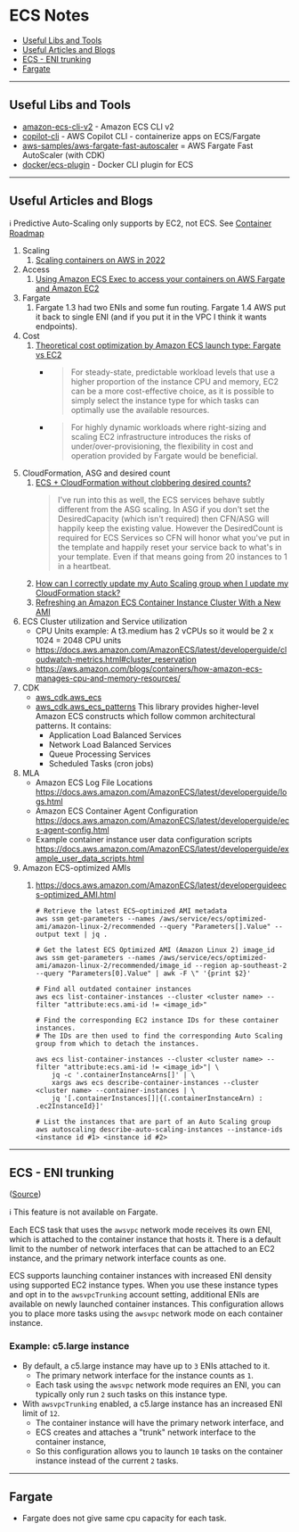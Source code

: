 # ECS Notes

- [Useful Libs and Tools](#useful-libs-and-tools)
- [Useful Articles and Blogs](#useful-articles-and-blogs)
- [ECS - ENI trunking](#ecs---eni-trunking)
- [Fargate](#fargate)

---
## Useful Libs and Tools

- [amazon-ecs-cli-v2](https://aws.amazon.com/blogs/containers/announcing-the-amazon-ecs-cli-v2/) - Amazon ECS CLI v2
- [copilot-cli](https://github.com/aws/copilot-cli) - AWS Copilot CLI - containerize apps on ECS/Fargate
- [aws-samples/aws-fargate-fast-autoscaler](https://github.com/aws-samples/aws-fargate-fast-autoscaler) = AWS Fargate Fast AutoScaler (with CDK)
- [docker/ecs-plugin](https://github.com/docker/ecs-plugin) - Docker CLI plugin for ECS


---
## Useful Articles and Blogs

ℹ️ Predictive Auto-Scaling only supports by EC2, not ECS. See [Container Roadmap](https://github.com/aws/containers-roadmap/issues/1574)

1. Scaling
    1. [Scaling containers on AWS in 2022](https://www.vladionescu.me/posts/scaling-containers-on-aws-in-2022/)
1. Access
    1. [Using Amazon ECS Exec to access your containers on AWS Fargate and Amazon EC2](https://aws.amazon.com/blogs/containers/new-using-amazon-ecs-exec-access-your-containers-fargate-ec2/)
1. Fargate
    1. Fargate 1.3 had two ENIs and some fun routing. Fargate 1.4 AWS put it back to single ENI (and if you put it in the VPC I think it wants endpoints).
1. Cost
    1. [Theoretical cost optimization by Amazon ECS launch type: Fargate vs EC2](https://aws.amazon.com/blogs/containers/theoretical-cost-optimization-by-amazon-ecs-launch-type-fargate-vs-ec2/)
        - > For steady-state, predictable workload levels that use a higher proportion of the instance CPU and memory, EC2 can be a more cost-effective choice, as it is possible to simply select the instance type for which tasks can optimally use the available resources.
        - > For highly dynamic workloads where right-sizing and scaling EC2 infrastructure introduces the risks of under/over-provisioning, the flexibility in cost and operation provided by Fargate would be beneficial.
1. CloudFormation, ASG and desired count
    1. [ECS + CloudFormation without clobbering desired counts?](https://www.reddit.com/r/aws/comments/6pwxkv/ecs_cloudformation_without_clobbering_desired/)
        > I've run into this as well, the ECS services behave subtly different from the ASG scaling. In ASG if you don't set the DesiredCapacity (which isn't required) then CFN/ASG will happily keep the existing value. However the DesiredCount is required for ECS Services so CFN will honor what you've put in the template and happily reset your service back to what's in your template. Even if that means going from 20 instances to 1 in a heartbeat.
    1. [How can I correctly update my Auto Scaling group when I update my CloudFormation stack?](https://aws.amazon.com/premiumsupport/knowledge-center/auto-scaling-group-rolling-updates/)
    1. [Refreshing an Amazon ECS Container Instance Cluster With a New AMI](https://aws.amazon.com/blogs/compute/refreshing-an-amazon-ecs-container-instance-cluster-with-a-new-ami/)
1. ECS Cluster utilization and Service utilization
    - CPU Units example: A t3.medium has 2 vCPUs so it would be 2 x 1024 = 2048 CPU units
    - https://docs.aws.amazon.com/AmazonECS/latest/developerguide/cloudwatch-metrics.html#cluster_reservation
    - https://aws.amazon.com/blogs/containers/how-amazon-ecs-manages-cpu-and-memory-resources/
1. CDK
    - [aws_cdk.aws_ecs](https://docs.aws.amazon.com/cdk/api/latest/docs/aws-ecs-readme.html)
    - [aws_cdk.aws_ecs_patterns](https://docs.aws.amazon.com/cdk/api/latest/docs/aws-ecs-patterns-readme.html)
      This library provides higher-level Amazon ECS constructs which follow common architectural patterns. It contains:
       - Application Load Balanced Services
       - Network Load Balanced Services
       - Queue Processing Services
       - Scheduled Tasks (cron jobs)
1. MLA
    - Amazon ECS Log File Locations https://docs.aws.amazon.com/AmazonECS/latest/developerguide/logs.html
    - Amazon ECS Container Agent Configuration https://docs.aws.amazon.com/AmazonECS/latest/developerguide/ecs-agent-config.html
    - Example container instance user data configuration scripts https://docs.aws.amazon.com/AmazonECS/latest/developerguide/example_user_data_scripts.html
1. Amazon ECS-optimized AMIs
    1. https://docs.aws.amazon.com/AmazonECS/latest/developerguideecs-optimized_AMI.html

        ```
        # Retrieve the latest ECS–optimized AMI metadata
        aws ssm get-parameters --names /aws/service/ecs/optimized-ami/amazon-linux-2/recommended --query "Parameters[].Value" --output text | jq .

        # Get the latest ECS Optimized AMI (Amazon Linux 2) image_id
        aws ssm get-parameters --names /aws/service/ecs/optimized-ami/amazon-linux-2/recommended/image_id --region ap-southeast-2 --query "Parameters[0].Value" | awk -F \" '{print $2}'

        # Find all outdated container instances
        aws ecs list-container-instances --cluster <cluster name> --filter "attribute:ecs.ami-id != <image_id>"

        # Find the corresponding EC2 instance IDs for these container instances.
        # The IDs are then used to find the corresponding Auto Scaling group from which to detach the instances.

        aws ecs list-container-instances --cluster <cluster name> --filter "attribute:ecs.ami-id != <image_id>"| \
            jq -c '.containerInstanceArns[]' | \
            xargs aws ecs describe-container-instances --cluster <cluster name> --container-instances | \
            jq '[.containerInstances[]|{(.containerInstanceArn) : .ec2InstanceId}]'

        # List the instances that are part of an Auto Scaling group
        aws autoscaling describe-auto-scaling-instances --instance-ids <instance id #1> <instance id #2>
        ```

---
## ECS - ENI trunking

([Source](https://docs.aws.amazon.com/AmazonECS/latest/developerguide/container-instance-eni.html))

ℹ️ This feature is not available on Fargate.

Each ECS task that uses the `awsvpc` network mode receives its own ENI, which is attached to the container instance that hosts it. There is a default limit to the number of network interfaces that can be attached to an EC2 instance, and the primary network interface counts as one.

ECS supports launching container instances with increased ENI density using supported EC2 instance types. When you use these instance types and opt in to the `awsvpcTrunking` account setting, additional ENIs are available on newly launched container instances. This configuration allows you to place more tasks using the `awsvpc` network mode on each container instance.

### Example: c5.large instance

- By default, a c5.large instance may have up to `3` ENIs attached to it.
    - The primary network interface for the instance counts as `1`.
    - Each task using the `awsvpc` network mode requires an ENI, you can typically only run `2` such tasks on this instance type.
- With `awsvpcTrunking` enabled, a c5.large instance has an increased ENI limit of `12`.
    - The container instance will have the primary network interface\, and
    - ECS creates and attaches a "trunk" network interface to the container instance,
    - So this configuration allows you to launch `10` tasks on the container instance instead of the current `2` tasks.


---
## Fargate

- Fargate does not give same cpu capacity for each task.

